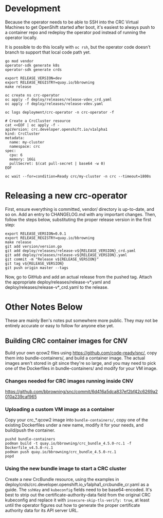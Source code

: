 # Development

Because the operator needs to be able to SSH into the CRC Virtual
Machines to get OpenShift started after boot, it's easiest to always
push to a container repo and redeploy the operator pod instead of
running the operator locally.

It is possible to do this locally with `oc rsh`, but the operator code
doesn't branch to support that local code path yet.

```
go mod vendor
operator-sdk generate k8s
operator-sdk generate crds

export RELEASE_VERSION=dev
export RELEASE_REGISTRY=quay.io/bbrowning
make release

oc create ns crc-operator
oc apply -f deploy/releases/release-vdev_crd.yaml
oc apply -f deploy/releases/release-vdev.yaml

oc logs deployment/crc-operator -n crc-operator -f

# Create a CrcCluster resource
cat <<EOF | oc apply -f -
apiVersion: crc.developer.openshift.io/v1alpha1
kind: CrcCluster
metadata:
  name: my-cluster
  namespace: crc
spec:
  cpu: 6
  memory: 16Gi
  pullSecret: $(cat pull-secret | base64 -w 0)
EOF

oc wait --for=condition=Ready crc/my-cluster -n crc --timeout=1800s
```


# Releasing a new crc-operator

First, ensure everything is committed, vendor/ directory is
up-to-date, and so on. Add an entry to CHANGELOG.md with any important
changes. Then, follow the steps below, substituting the proper release
version in the first step:

```
export RELEASE_VERSION=0.0.1
export RELEASE_REGISTRY=quay.io/bbrowning
make release
git add version/version.go
git add deploy/releases/release-v${RELEASE_VERSION}_crd.yaml 
git add deploy/releases/release-v${RELEASE_VERSION}.yaml
git commit -m "Release v${RELEASE_VERSION}"
git tag v${RELEASE_VERSION}
git push origin master --tags
```

Now, go to GitHub and add an actual release from the pushed
tag. Attach the appropriate deploy/releases/release-v*.yaml and
deploy/releases/release-v*_crd.yaml to the release.

# Other Notes Below

These are mainly Ben's notes put somewhere more public. They may not
be entirely accurate or easy to follow for anyone else yet.

## Building CRC container images for CNV

Build your own qcow2 files using https://github.com/code-ready/snc/,
copy them into bundle-containers/, and build a container image. The
actual images aren't stored in git since they're so large, and you may
need to pick one of the Dockerfiles in bundle-containers/ and modify
for your VM image.

### Changes needed for CRC images running inside CNV

https://github.com/bbrowning/snc/commit/6d416a5dca837ef2bf42c6269a2010a239caf965


### Uploading a custom VM image as a container

Copy your crc_*.qcow2 image into `bundle-containers/`, copy one of the
existing Dockerfiles under a new name, modify it for your needs, and
build/push the container.

```
pushd bundle-containers
podman build -t quay.io/bbrowning/crc_bundle_4.5.0-rc.1 -f Dockerfile_v4.5.0-rc.1
podman push quay.io/bbrowning/crc_bundle_4.5.0-rc.1
popd
```

### Using the new bundle image to start a CRC cluster

Create a new CrcBundle resource, using the examples in
deploy/crds/crc.developer.openshift.io_v1alpha1_crcbundle_cr.yaml as a
guide. The `sshKey` and `kubeconfig` fields need to be
base64-encoded. It's best to strip out the certificate-authority-data
field from the original CRC kubeconfig and replace it with
`insecure-skip-tls-verify: true`, at least until the operator figures
out how to generate the proper certificate authority data for its API
server URL.

